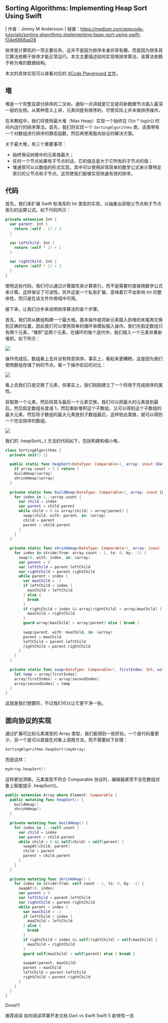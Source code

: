 ## Sorting Algorithms: Implementing Heap Sort Using Swift

| 作者：Jimmy M Andersson
| 链接：https://medium.com/appcoda-tutorials/sorting-algorithms-implementing-heap-sort-using-swift-f24e6868ad28

排序是计算机的一项主要任务。这并不是因为排序本身非常有趣，而是因为很多其它算法依赖于排序才能正常运行。本文主要描述如何实现堆排序算法，该算法依赖于称为堆的数据结构。

本文的具体实现可以查看对应的 [XCode Playground 文件](https://github.com/JimmyMAndersson/HeapSort)。

## 堆

堆是一个完整且部分排序的二叉树。通俗一点讲就是它总是将新数据节点插入最深一层的左侧。从某种意义上讲，元素间是有顺序的，尽管实际上并未做排序操作。

在本教程中，我们将使用最大堆（Max Heap）实现一个始终在 O(n * log(n)) 时间内运行的排序算法。首先，我们将实现一个 `SortingAlgorithms` 类，该类带有一个对数组进行排序的静态函数，然后再使用面向协议的解决方案。

关于最大堆，有三个重要事项：

* 始终保证树根中的元素值最大；
* 任何一个节点如果有子节点的话，它的值总是大于它所有的子节点的值；
* 堆通常可以以数组的形式实现，其中可以使用非常简单的数学公式来计算特定索引的父节点和子节点。这将使我们能够实现快速有效的排序。

## 代码

首先，我们来扩展 Swift 标准库的 Int 类型的实现，以抽象出获取父节点和子节点索引的运算公式。如下代码所示：

```swift
private extension Int {
  var parent: Int {
    return (self - 1) / 2
  }
  
  var leftChild: Int {
    return (self * 2) + 1
  }
  
  var rightChild: Int {
    return (self * 2) + 2
  }
}
```

使用这些代码，我们可以通过计算属性来计算索引，而不是需要时直接用数学公式来计算。这样保证了可读性。另外这是一个私有扩展，意味着它不会影响 Int 的整体性，而只是在该文件作用域中可用。

接下来，让我们分步来说明排序算法的各个步骤。

首先，我们将从数组构建一个最大堆。基本操作是将新元素插入到堆的末尾再交换到正确的位置，因此我们可以使用简单的循环来模拟插入操作。我们先假定数组只有两个元素，“堆积”这两个元素，在循环的每个迭代中，我们插入一个元素并重新堆积。如下所示：

![](https://cdn-images-1.medium.com/max/1600/1*0Pa1SrS8m7rWWVdIOilGhg.png)

操作完成后，数组看上去并没有特意排序。事实上，看起来更糟糕。这是因为我们使用数组存储了树的节点。看一下操作前后的对比：

![](https://cdn-images-1.medium.com/max/1600/1*lIRcKD_jWwWogWR-MIZ_jg.png)

看上去我们只是交换了元素，但事实上，我们刚刚建立了一个将用于完成排序的属性。

获取第一个元素，然后将其与最后一个元素交换，我们可以把最大的元素放到最后。然后假定数组长度减 1，然后重新堆积这个子数组，又可以得到这个子数组的最大元素。然后将子数组的最大元素放到子数组最后，这样依此类推，就可以得到一个完全排序的数组。

![](https://cdn-images-1.medium.com/max/1600/1*rjFm-5_kx3xFs0OQcNB3FA.png)

我们的 .heapSort(_:) 方法的代码如下，包括构建和缩小堆。

```swift
class SortingAlgorithms {
  private init() {}
  
  public static func heapSort<DataType: Comparable>(_ array: inout [DataType]) {
    if array.count < 2 { return }
    buildHeap(&array)
    shrinkHeap(&array)
  }
  
  private static func buildHeap<DataType: Comparable>(_ array: inout [DataType]) {
    for index in 1..<array.count {
      var child = index
      var parent = child.parent
      while child > 0 && array[child] > array[parent] {
        swap(child, with: parent, in: &array)
        child = parent
        parent = child.parent
      }
    }
  }
  
  private static func shrinkHeap<DataType: Comparable>(_ array: inout [DataType]) {
    for index in stride(from: array.count - 1, to: 0, by: -1) {
      swap(0, with: index, in: &array)
      var parent = 0
      var leftChild = parent.leftChild
      var rightChild = parent.rightChild
      while parent < index {
        var maxChild = -1
        if leftChild < index {
          maxChild = leftChild
        } else {
          break
        }
        if rightChild < index && array[rightChild] > array[maxChild] {
          maxChild = rightChild
        }
        guard array[maxChild] > array[parent] else { break }
        
        swap(parent, with: maxChild, in: &array)
        parent = maxChild
        leftChild = parent.leftChild
        rightChild = parent.rightChild
      }
    }
  }
  
  private static func swap<DataType: Comparable>(_ firstIndex: Int, with secondIndex: Int, in array: inout [DataType]) {
    let temp = array[firstIndex]
    array[firstIndex] = array[secondIndex]
    array[secondIndex] = temp
  }
}
```

这就是我们想要的，不过我们可以让它更干净一些。

## 面向协议的实现

通过扩展可比较元素类型的 Array 类型，我们能得到一些好处。一个是代码量更少，另一个是可以直接在对象上调用方法，而不需要如下处理：

```swift
SortingAlgorithms.heapSort(&myArray)
```

而是这样：

```swift
myArray.heapSort()
```

这样更加清晰。元素类型不符合 Comparable 协议时，编辑器甚至不会在数组对象上智能提示 .heapSort()。

```swift
public extension Array where Element: Comparable {
  public mutating func heapSort() {
    buildHeap()
    shrinkHeap()
  }
  
  private mutating func buildHeap() {
    for index in 1..<self.count {
      var child = index
      var parent = child.parent
      while child > 0 && self[child] > self[parent] {
        swapAt(child, parent)
        child = parent
        parent = child.parent
      }
    }
  }
  
  private mutating func shrinkHeap() {
    for index in stride(from: self.count - 1, to: 0, by: -1) {
      swapAt(0, index)
      var parent = 0
      var leftChild = parent.leftChild
      var rightChild = parent.rightChild
      while parent < index {
        var maxChild = -1
        if leftChild < index {
          maxChild = leftChild
        } else {
          break
        }
        if rightChild < index && self[rightChild] > self[maxChild] {
          maxChild = rightChild
        }
        guard self[maxChild] > self[parent] else { break }
        
        swapAt(parent, maxChild)
        parent = maxChild
        leftChild = parent.leftChild
        rightChild = parent.rightChild
      }
    }
  }
}
```

Done!!!

推荐阅读
如何阅读苹果开发文档
Dart vs Swift
Swift 5 新特性一览



